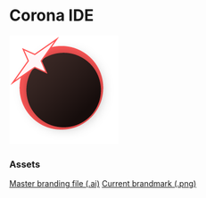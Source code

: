 # Corona IDE

![Current Corona IDE logo](brandmark.png)

### Assets
[Master branding file (.ai)](branding.ai)
[Current brandmark (.png)](brandmark.png)
